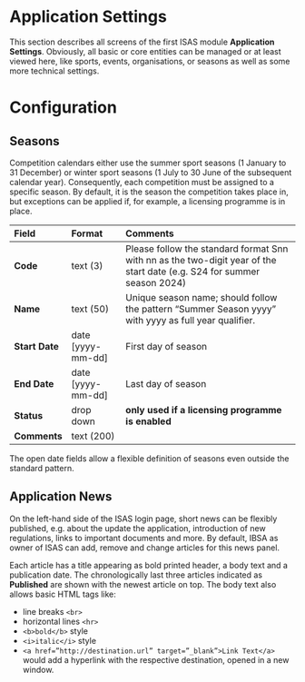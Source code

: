 # Application Settings

This section describes all screens of the first ISAS module **Application Settings**. Obviously,
all basic or core entities can be managed or at least viewed here, like sports, events,
organisations, or seasons as well as some more technical settings.

# Configuration <!-- {docsify-ignore} -->

## Seasons

Competition calendars either use the summer sport seasons (1 January to 31 December) or
winter sport seasons (1 July to 30 June of the subsequent calendar year). Consequently,
each competition must be assigned to a specific season. By default, it is the season the
competition takes place in, but exceptions can be applied if, for example, a licensing
programme is in place.

| **Field**      | **Format**        | **Comments**                                                                                                            |
|:---------------|:------------------|:------------------------------------------------------------------------------------------------------------------------|
| **Code**       | text (3)          | Please follow the standard format Snn with nn as the two-digit year of the start date (e.g. S24 for summer season 2024) |
| **Name**       | text (50)         | Unique season name; should follow the pattern “Summer Season yyyy” with yyyy as full year qualifier.                    |
| **Start Date** | date [yyyy-mm-dd] | First day of season                                                                                                     |
| **End Date**   | date [yyyy-mm-dd] | Last day of season                                                                                                      |
| **Status**     | drop down         | **only used if a licensing programme is enabled**                                                                       |
| **Comments**   | text (200)        |                                                                                                                         |

The open date fields allow a flexible definition of seasons even outside the standard pattern.

## Application News

On the left-hand side of the ISAS login page, short news can be flexibly published, e.g.
about the update the application, introduction of new regulations, links to important
documents and more. By default, IBSA as owner of ISAS can add, remove and
change articles for this news panel.

Each article has a title appearing as bold printed header, a body text and a publication date.
The chronologically last three articles indicated as **Published** are shown with the newest
article on top. The body text also allows basic HTML tags like:

- line breaks `<br>`
- horizontal lines `<hr>`
- `<b>bold</b>` style
- `<i>italic</i>` style
- `<a href=”http://destination.url” target=”_blank”>Link Text</a>` would add a hyperlink with the
  respective destination, opened in a new window. 